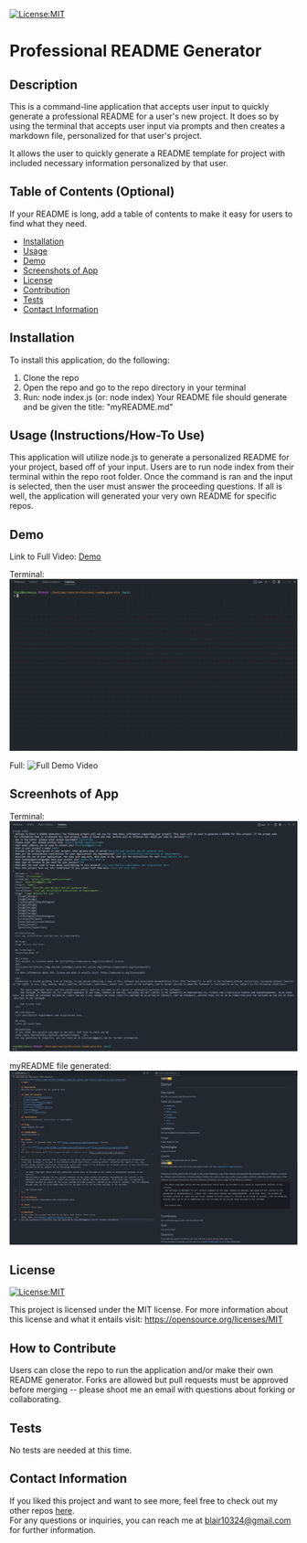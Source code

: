 [![License:MIT](https://img.shields.io/badge/License-MIT-yellow.svg)](https://opensource.org/licenses/MIT)

# Professional README Generator

## Description

This is a command-line application that accepts user input to quickly generate a professional README for a user's new project. It does so by using the terminal that accepts user input via prompts and then creates a markdown file, personalized for that user's project. 

It allows the user to quickly generate a README template for project with included necessary information personalized by that user.   


## Table of Contents (Optional)

If your README is long, add a table of contents to make it easy for users to find what they need.

- [Installation](#installation)
- [Usage](#usage)
- [Demo](#demo)
- [Screenshots of App](#screenhots-of-app)
- [License](#license)
- [Contribution](#how-to-contribute)
- [Tests](#tests)
- [Contact Information](#contact-information)

## Installation

To install this application, do the following:
1. Clone the repo
2. Open the repo and go to the repo directory in your terminal
3. Run: node index.js (or: node index)
Your README file should generate and be given the title: "myREADME.md"

## Usage (Instructions/How-To Use)

This application will utilize node.js to generate a personalized README for your project, based off of your input. Users are to run node index from their terminal within the repo root folder. Once the command is ran and the input is selected, then the user must answer the proceeding questions. If all is well, the application will generated your very own README for specific repos. 

## Demo
Link to Full Video: <a href="https://clipchamp.com/watch/bltCdMHOUOl">Demo</a>

Terminal:
![Terminal Demo - GIF](./Develop/images/TerminalDemo.gif)

Full:
![Full Demo Video](./Develop/images/FullDemo.gif)

## Screenhots of App
Terminal:
![Demo - Terminal](./Develop/images/screenshot1.png)


myREADME file generated:
![Demo - Finished File](./Develop/images/screenshot2.png)

## License

[![License:MIT](https://img.shields.io/badge/License-MIT-yellow.svg)](https://opensource.org/licenses/MIT)

This project is licensed under the MIT license. For more information about this license and what it entails visit: https://opensource.org/licenses/MIT


## How to Contribute
Users can close the repo to run the application and/or make their own README generator. 
Forks are allowed but pull requests must be approved before merging -- please shoot me an email with questions about forking or collaborating.

## Tests
No tests are needed at this time.

## Contact Information
  If you liked this project and want to see more, feel free to check out my 
  other repos [here](https://github.com/blairrrrwho).
  <br>
  For any questions or inquiries, you can reach me at blair10324@gmail.com for further information.